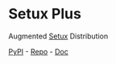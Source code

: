 # Setux Plus

Augmented [Setux] Distribution

[PyPI] - [Repo] - [Doc]


[PyPI]: https://pypi.org/project/setux_plus
[Repo]: https://notabug.org/dugres/setux_plus
[Doc]: https://setux-plus.readthedocs.io
[Setux]: https://setux.readthedocs.io
